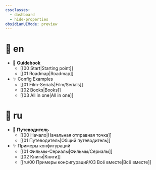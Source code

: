 ```yaml
---
cssclasses:
  - dashboard
  - hide-properties
obsidianUIMode: preview
---
```


# 🧠 en
- 🧭 **Guidebook**
	- [[00 Start|Starting point]]
	- [[01 Roadmap|Roadmap]]
- ✨ Config Examples
	- [[01 Film-Serials|Film/Serials]]
	- [[02 Books|Books]]
	- [[03 All in one|All in one]]

# 🧠 ru
- 🧭 **Путеводитель**
	- [[00 Начало|Начальная отправная точка]]
	- [[01 Путеводитель|Общий путеводитель]]
- ✨ Примеры конфигураций
	- [[01 Фильмы-Сериалы|Фильмы/Сериалы]]
	- [[02 Книги|Книги]]
	- [[ru/00 Примеры конфигураций/03 Всё вместе|Всё вместе]]
